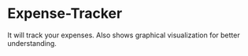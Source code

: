 # Expense-Tracker
It will track your expenses. Also shows graphical visualization for better understanding.
